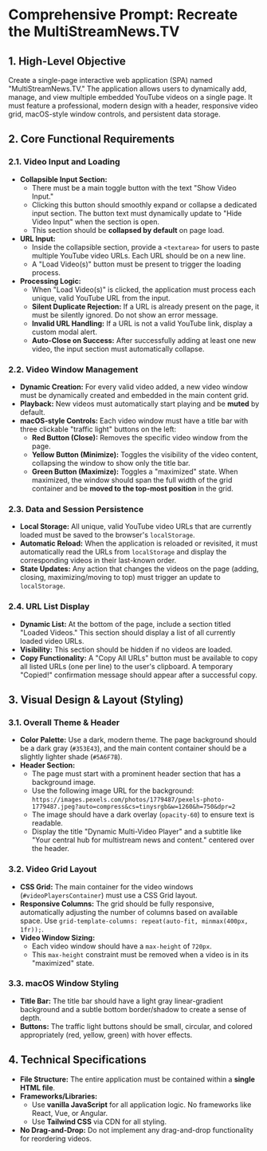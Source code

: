 # Comprehensive Prompt: Recreate the MultiStreamNews.TV

## 1. High-Level Objective

Create a single-page interactive web application (SPA) named "MultiStreamNews.TV." The application allows users to dynamically add, manage, and view multiple embedded YouTube videos on a single page. It must feature a professional, modern design with a header, responsive video grid, macOS-style window controls, and persistent data storage.

## 2. Core Functional Requirements

### 2.1. Video Input and Loading

* **Collapsible Input Section:**
    * There must be a main toggle button with the text "Show Video Input."
    * Clicking this button should smoothly expand or collapse a dedicated input section. The button text must dynamically update to "Hide Video Input" when the section is open.
    * This section should be **collapsed by default** on page load.
* **URL Input:**
    * Inside the collapsible section, provide a `<textarea>` for users to paste multiple YouTube video URLs. Each URL should be on a new line.
    * A "Load Video(s)" button must be present to trigger the loading process.
* **Processing Logic:**
    * When "Load Video(s)" is clicked, the application must process each unique, valid YouTube URL from the input.
    * **Silent Duplicate Rejection:** If a URL is already present on the page, it must be silently ignored. Do not show an error message.
    * **Invalid URL Handling:** If a URL is not a valid YouTube link, display a custom modal alert.
    * **Auto-Close on Success:** After successfully adding at least one new video, the input section must automatically collapse.

### 2.2. Video Window Management

* **Dynamic Creation:** For every valid video added, a new video window must be dynamically created and embedded in the main content grid.
* **Playback:** New videos must automatically start playing and be **muted** by default.
* **macOS-style Controls:** Each video window must have a title bar with three clickable "traffic light" buttons on the left:
    * **Red Button (Close):** Removes the specific video window from the page.
    * **Yellow Button (Minimize):** Toggles the visibility of the video content, collapsing the window to show only the title bar.
    * **Green Button (Maximize):** Toggles a "maximized" state. When maximized, the window should span the full width of the grid container and be **moved to the top-most position** in the grid.

### 2.3. Data and Session Persistence

* **Local Storage:** All unique, valid YouTube video URLs that are currently loaded must be saved to the browser's `localStorage`.
* **Automatic Reload:** When the application is reloaded or revisited, it must automatically read the URLs from `localStorage` and display the corresponding videos in their last-known order.
* **State Updates:** Any action that changes the videos on the page (adding, closing, maximizing/moving to top) must trigger an update to `localStorage`.

### 2.4. URL List Display

* **Dynamic List:** At the bottom of the page, include a section titled "Loaded Videos." This section should display a list of all currently loaded video URLs.
* **Visibility:** This section should be hidden if no videos are loaded.
* **Copy Functionality:** A "Copy All URLs" button must be available to copy all listed URLs (one per line) to the user's clipboard. A temporary "Copied!" confirmation message should appear after a successful copy.

## 3. Visual Design & Layout (Styling)

### 3.1. Overall Theme & Header

* **Color Palette:** Use a dark, modern theme. The page background should be a dark gray (`#353E43`), and the main content container should be a slightly lighter shade (`#5A6F7B`).
* **Header Section:**
    * The page must start with a prominent header section that has a background image.
    * Use the following image URL for the background: `https://images.pexels.com/photos/1779487/pexels-photo-1779487.jpeg?auto=compress&cs=tinysrgb&w=1260&h=750&dpr=2`
    * The image should have a dark overlay (`opacity-60`) to ensure text is readable.
    * Display the title "Dynamic Multi-Video Player" and a subtitle like "Your central hub for multistream news and content." centered over the header.

### 3.2. Video Grid Layout

* **CSS Grid:** The main container for the video windows (`#videoPlayersContainer`) must use a CSS Grid layout.
* **Responsive Columns:** The grid should be fully responsive, automatically adjusting the number of columns based on available space. Use `grid-template-columns: repeat(auto-fit, minmax(400px, 1fr));`.
* **Video Window Sizing:**
    * Each video window should have a `max-height` of `720px`.
    * This `max-height` constraint must be removed when a video is in its "maximized" state.

### 3.3. macOS Window Styling

* **Title Bar:** The title bar should have a light gray linear-gradient background and a subtle bottom border/shadow to create a sense of depth.
* **Buttons:** The traffic light buttons should be small, circular, and colored appropriately (red, yellow, green) with hover effects.

## 4. Technical Specifications

* **File Structure:** The entire application must be contained within a **single HTML file**.
* **Frameworks/Libraries:**
    * Use **vanilla JavaScript** for all application logic. No frameworks like React, Vue, or Angular.
    * Use **Tailwind CSS** via CDN for all styling.
* **No Drag-and-Drop:** Do not implement any drag-and-drop functionality for reordering videos.
